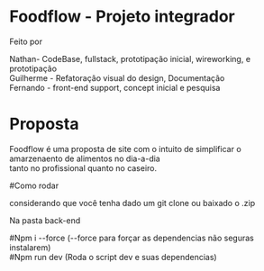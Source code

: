 # Foodflow - Projeto integrador

Feito por 

Nathan- CodeBase, fullstack, prototipação inicial, wireworking, e prototipação  <br />
Guilherme - Refatoração visual do design, Documentação   <br />
Fernando - front-end support, concept inicial e pesquisa   <br />


# Proposta 

Foodflow é uma proposta de site com o intuito de simplificar o amarzenaento de alimentos no dia-a-dia <br />
tanto no profissional quanto no caseiro.

#Como rodar 

considerando que você tenha dado um git clone ou baixado o .zip <br />

Na pasta back-end

#Npm i --force (--force para forçar as dependencias não seguras instalarem) <br />
#Npm run dev (Roda o script dev e suas dependencias) 

